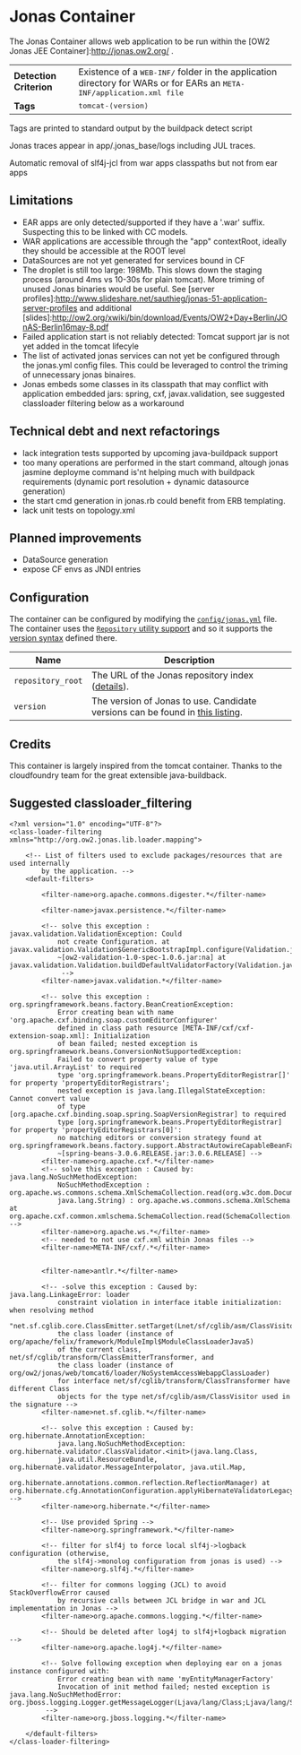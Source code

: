 # Jonas Container
The Jonas Container allows web application to be run within the [OW2 Jonas JEE Container]:http://jonas.ow2.org/ .

 <table>
  <tr>
    <td><strong>Detection Criterion</strong></td><td>Existence of a <tt>WEB-INF/</tt> folder in the application directory for WARs or for EARs an <tt>META-INF/application.xml file</tt>  </td>
  </tr>
  <tr>
    <td><strong>Tags</strong></td><td><tt>tomcat-&lang;version&rang;</tt></td>
  </tr>
</table>


Tags are printed to standard output by the buildpack detect script

Jonas traces appear in app/.jonas_base/logs including JUL traces.

Automatic removal of slf4j-jcl from war apps classpaths but not from ear apps

## Limitations

- EAR apps are only detected/supported if they have a '.war' suffix. Suspecting this to be linked with CC models.
- WAR applications are accessible through the "app" contextRoot, ideally they should be accessible at the ROOT level
- DataSources are not yet generated for services bound in CF
- The droplet is still too large: 198Mb. This slows down the staging process (around 4ms vs 10-30s for plain tomcat).
  More triming of unused Jonas binaries would be useful. See [server profiles]:http://www.slideshare.net/sauthieg/jonas-51-application-server-profiles and additional [slides]:http://ow2.org/xwiki/bin/download/Events/OW2+Day+Berlin/JOnAS-Berlin16may-8.pdf
- Failed application start is not reliably detected: Tomcat support jar is not yet added in the tomcat lifecyle
- The list of activated jonas services can not yet be configured through the jonas.yml config files. This could be leveraged to control the triming
  of unnecessary jonas binaires.
- Jonas embeds some classes in its classpath that may conflict with application embedded jars: spring, cxf, javax.validation,
  see suggested classloader filtering below as a workaround

## Technical debt and next refactorings

- lack integration tests supported by upcoming java-buildpack support
- too many operations are performed in the start command, altough jonas jasmine deployme command is'nt helping much with buildpack requirements (dynamic port resolution + dynamic datasource generation)
- the start cmd generation in jonas.rb could benefit from ERB templating.
- lack unit tests on topology.xml

## Planned improvements

- DataSource generation
- expose CF envs as JNDI entries

## Configuration
The container can be configured by modifying the [`config/jonas.yml`][jonas_yml] file.  The container uses the [`Repository` utility support][util_repositories] and so it supports the [version syntax][version_syntax] defined there.

[jonas_yml]: ../config/jonas.yml
[util_repositories]: util-repositories.md
[version_syntax]: util-repositories.md#version-syntax-and-ordering

| Name | Description
| ---- | -----------
| `repository_root` | The URL of the Jonas repository index ([details][util_repositories]).
| `version` | The version of Jonas to use. Candidate versions can be found in [this listing][jonas_index_yml].

[jonas_index_yml]: http://orange-buildpacks-binaries.s3-website-us-west-1.amazonaws.com/jonas/index.yml


## Credits

This container is largely inspired from the tomcat container. Thanks to the cloudfoundry team for the great extensible
java-buildback.

## Suggested classloader_filtering

```
<?xml version="1.0" encoding="UTF-8"?>
<class-loader-filtering xmlns="http://org.ow2.jonas.lib.loader.mapping">

	<!-- List of filters used to exclude packages/resources that are used internally
		by the application. -->
	<default-filters>

		<filter-name>org.apache.commons.digester.*</filter-name>

		<filter-name>javax.persistence.*</filter-name>

		<!-- solve this exception : javax.validation.ValidationException: Could
			not create Configuration. at javax.validation.Validation$GenericBootstrapImpl.configure(Validation.java:198)
			~[ow2-validation-1.0-spec-1.0.6.jar:na] at javax.validation.Validation.buildDefaultValidatorFactory(Validation.java:67)
			 -->
		<filter-name>javax.validation.*</filter-name>

		<!-- solve this exception : org.springframework.beans.factory.BeanCreationException:
			Error creating bean with name 'org.apache.cxf.binding.soap.customEditorConfigurer'
			defined in class path resource [META-INF/cxf/cxf-extension-soap.xml]: Initialization
			of bean failed; nested exception is org.springframework.beans.ConversionNotSupportedException:
			Failed to convert property value of type 'java.util.ArrayList' to required
			type 'org.springframework.beans.PropertyEditorRegistrar[]' for property 'propertyEditorRegistrars';
			nested exception is java.lang.IllegalStateException: Cannot convert value
			of type [org.apache.cxf.binding.soap.spring.SoapVersionRegistrar] to required
			type [org.springframework.beans.PropertyEditorRegistrar] for property 'propertyEditorRegistrars[0]':
			no matching editors or conversion strategy found at org.springframework.beans.factory.support.AbstractAutowireCapableBeanFactory.doCreateBean(AbstractAutowireCapableBeanFactory.java:527)
			~[spring-beans-3.0.6.RELEASE.jar:3.0.6.RELEASE] -->
		<filter-name>org.apache.cxf.*</filter-name>
		<!-- solve this exception : Caused by: java.lang.NoSuchMethodException:
			NoSuchMethodException : org.apache.ws.commons.schema.XmlSchemaCollection.read(org.w3c.dom.Document,
			java.lang.String) : org.apache.ws.commons.schema.XmlSchema at org.apache.cxf.common.xmlschema.SchemaCollection.read(SchemaCollection.java:130) -->
		<filter-name>org.apache.ws.*</filter-name>
		<!-- needed to not use cxf.xml within Jonas files -->
		<filter-name>META-INF/cxf/.*</filter-name>


		<filter-name>antlr.*</filter-name>

		<!-- -solve this exception : Caused by: java.lang.LinkageError: loader
			constraint violation in interface itable initialization: when resolving method
			"net.sf.cglib.core.ClassEmitter.setTarget(Lnet/sf/cglib/asm/ClassVisitor;)V"
			the class loader (instance of org/apache/felix/framework/ModuleImpl$ModuleClassLoaderJava5)
			of the current class, net/sf/cglib/transform/ClassEmitterTransformer, and
			the class loader (instance of org/ow2/jonas/web/tomcat6/loader/NoSystemAccessWebappClassLoader)
			for interface net/sf/cglib/transform/ClassTransformer have different Class
			objects for the type net/sf/cglib/asm/ClassVisitor used in the signature -->
		<filter-name>net.sf.cglib.*</filter-name>

		<!-- solve this exception : Caused by: org.hibernate.AnnotationException:
			java.lang.NoSuchMethodException: org.hibernate.validator.ClassValidator.<init>(java.lang.Class,
			java.util.ResourceBundle, org.hibernate.validator.MessageInterpolator, java.util.Map,
			org.hibernate.annotations.common.reflection.ReflectionManager) at org.hibernate.cfg.AnnotationConfiguration.applyHibernateValidatorLegacyConstraintsOnDDL(AnnotationConfiguration.java:455) -->
		<filter-name>org.hibernate.*</filter-name>

		<!-- Use provided Spring -->
		<filter-name>org.springframework.*</filter-name>

		<!-- filter for slf4j to force local slf4j->logback configuration (otherwise,
			the slf4j->monolog configuration from jonas is used) -->
		<filter-name>org.slf4j.*</filter-name>

		<!-- filter for commons logging (JCL) to avoid StackOverflowError caused
			by recursive calls between JCL bridge in war and JCL implementation in Jonas -->
		<filter-name>org.apache.commons.logging.*</filter-name>

		<!-- Should be deleted after log4j to slf4j+logback migration -->
		<filter-name>org.apache.log4j.*</filter-name>

		<!-- Solve following exception when deploying ear on a jonas instance configured with:
			Error creating bean with name 'myEntityManagerFactory'
			Invocation of init method failed; nested exception is java.lang.NoSuchMethodError: org.jboss.logging.Logger.getMessageLogger(Ljava/lang/Class;Ljava/lang/String;)Ljava/lang/Object;
		 -->
		<filter-name>org.jboss.logging.*</filter-name>

	</default-filters>
</class-loader-filtering>
```
